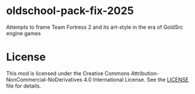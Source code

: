 # oldschool-pack-fix-2025
Attempts to frame Team Fortress 2 and its art-style in the era of GoldSrc engine games
# License
This mod is licensed under the Creative Commons Attribution-NonCommercial-NoDerivatives 4.0 International License. See the [LICENSE](LICENSE) file for details.
